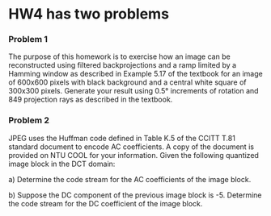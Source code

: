 # HW4 has two problems  

### Problem 1  
The purpose of this homework is to exercise how an image can be reconstructed using filtered backprojections and a ramp limited by a Hamming window as described in Example 5.17 of the textbook for an image of 600x600 pixels with black background and a central white square of 300x300 pixels. Generate your result using 0.5° increments of rotation and 849 projection rays as described in the textbook.  

### Problem 2  

JPEG uses the Huffman code defined in Table K.5 of the CCITT T.81 standard document to encode AC coefficients. A copy of the document is provided on NTU COOL for your information. Given the following quantized image block in the DCT domain:  

a) Determine the code stream for the AC coefficients of the image block.  

b) Suppose the DC component of the previous image block is -5. Determine the code stream for the DC coefficient of the image block.


